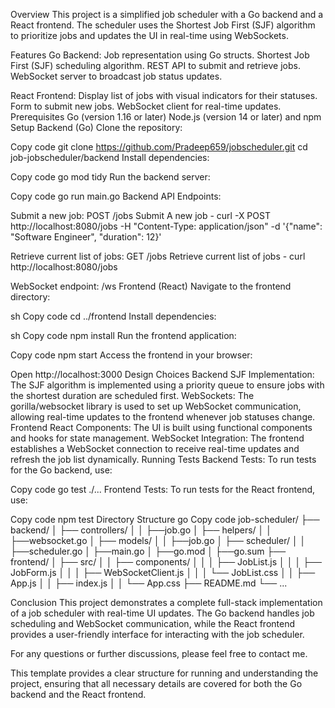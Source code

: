 Overview
This project is a simplified job scheduler with a Go backend and a React frontend. The scheduler uses the Shortest Job First (SJF) algorithm to prioritize jobs and updates the UI in real-time using WebSockets.

Features
Go Backend:
Job representation using Go structs.
Shortest Job First (SJF) scheduling algorithm.
REST API to submit and retrieve jobs.
WebSocket server to broadcast job status updates.

React Frontend:
Display list of jobs with visual indicators for their statuses.
Form to submit new jobs.
WebSocket client for real-time updates.
Prerequisites
Go (version 1.16 or later)
Node.js (version 14 or later) and npm
Setup
Backend (Go)
Clone the repository:

Copy code
git clone https://github.com/Pradeep659/jobscheduler.git
cd job-jobscheduler/backend
Install dependencies:

Copy code
go mod tidy
Run the backend server:

Copy code
go run main.go
Backend API Endpoints:

Submit a new job: POST /jobs
Submit A new job - curl -X POST http://localhost:8080/jobs -H "Content-Type: application/json" -d '{"name": "Software Engineer", "duration": 12}'

Retrieve current list of jobs: GET /jobs
Retrieve current list of jobs - curl http://localhost:8080/jobs

WebSocket endpoint: /ws
Frontend (React)
Navigate to the frontend directory:


sh
Copy code
cd ../frontend
Install dependencies:

sh
Copy code
npm install
Run the frontend application:

Copy code
npm start
Access the frontend in your browser:

Open http://localhost:3000
Design Choices
Backend
SJF Implementation: The SJF algorithm is implemented using a priority queue to ensure jobs with the shortest duration are scheduled first.
WebSockets: The gorilla/websocket library is used to set up WebSocket communication, allowing real-time updates to the frontend whenever job statuses change.
Frontend
React Components: The UI is built using functional components and hooks for state management.
WebSocket Integration: The frontend establishes a WebSocket connection to receive real-time updates and refresh the job list dynamically.
Running Tests
Backend Tests: To run tests for the Go backend, use:

Copy code
go test ./...
Frontend Tests: To run tests for the React frontend, use:

Copy code
npm test
Directory Structure
go
Copy code
job-scheduler/
├── backend/
│   ├── controllers/
│   │   ├──job.go
│   ├── helpers/
│   │   ├──websocket.go
│   ├── models/
│   │   ├──job.go
│   ├── scheduler/
│   │   ├──scheduler.go
│   ├──main.go
│   ├──go.mod
│   ├──go.sum
├── frontend/
│   ├── src/
│   │   ├── components/
│   │   │   ├── JobList.js
│   │   │   ├── JobForm.js
│   │   │   ├── WebSocketClient.js
│   │   │   └── JobList.css
│   │   ├── App.js
│   │   ├── index.js
│   │   └── App.css
├── README.md
└── ...

Conclusion
This project demonstrates a complete full-stack implementation of a job scheduler with real-time UI updates. The Go backend handles job scheduling and WebSocket communication, while the React frontend provides a user-friendly interface for interacting with the job scheduler.

For any questions or further discussions, please feel free to contact me.

This template provides a clear structure for running and understanding the project, ensuring that all necessary details are covered for both the Go backend and the React frontend.
